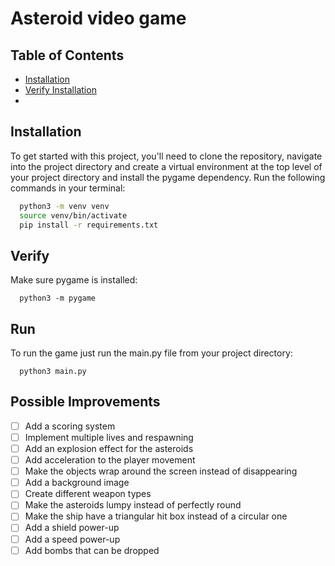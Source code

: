 # Asteroid video game

## Table of Contents

- [Installation](#installation)
- [Verify Installation](#verify)
- [](#verify)

## Installation

To get started with this project, you'll need to clone the repository, navigate into the project directory and create a virtual environment at the top level of your project directory and install the pygame dependency. Run the following commands in your terminal:

```bash
  python3 -m venv venv
  source venv/bin/activate
  pip install -r requirements.txt
```

## Verify

Make sure pygame is installed:

```
  python3 -m pygame
```

## Run

To run the game just run the main.py file from your project directory:

```
  python3 main.py
```

## Possible Improvements

- [ ] Add a scoring system
- [ ] Implement multiple lives and respawning
- [ ] Add an explosion effect for the asteroids
- [ ] Add acceleration to the player movement
- [ ] Make the objects wrap around the screen instead of disappearing
- [ ] Add a background image
- [ ] Create different weapon types
- [ ] Make the asteroids lumpy instead of perfectly round
- [ ] Make the ship have a triangular hit box instead of a circular one
- [ ] Add a shield power-up
- [ ] Add a speed power-up
- [ ] Add bombs that can be dropped
